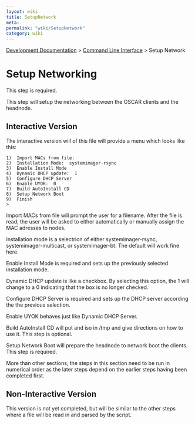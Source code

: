 ```yaml
---
layout: wiki
title: SetupNetwork
meta: 
permalink: "wiki/SetupNetwork"
category: wiki
---
```

<!-- Name: SetupNetwork -->
<!-- Version: 5 -->
<!-- Author: wesbland -->

[Development Documentation](DevelDocs) > [Command Line Interface](CLI) > Setup Network

# Setup Networking

This step is required.

This step will setup the networking between the OSCAR clients and the headnode.

## Interactive Version

The interactive version will of this file will provide a menu which looks like this:


    1)  Import MACs from file:   
    2)  Installation Mode:  systemimager-rsync
    3)  Enable Install Mode
    4)  Dynamic DHCP update:  1
    5)  Configure DHCP Server
    6)  Enable UYOK:  0
    7)  Build AutoInstall CD
    8)  Setup Network Boot
    9)  Finish
    >  

Import MACs from file will prompt the user for a filename.  After the file is read, the user will be asked to either automatically or manually assign the MAC adresses to nodes.

Installation mode is a selectrion of either systemimager-rsync, systemimager-multicast, or systemimager-bt.  The default will work fine here.

Enable Install Mode is required and sets up the previously selected installation mode.

Dynamic DHCP update is like a checkbox.  By selecting this option, the 1 will change to a 0 indicating that the box is no longer checked.

Configure DHCP Server is required and sets up the DHCP server according the the previous selection.

Enable UYOK behaves just like Dynamic DHCP Server.

Build AutoInstall CD will put and iso in /tmp and give directions on how to use it.  This step is optional.

Setup Network Boot will prepare the headnode to network boot the clients.  This step is required.

More than other sections, the steps in this section need to be run in numerical order as the later steps depend on the earlier steps having been completed first.  

## Non-Interactive Version

This version is not yet completed, but will be similar to the other steps where a file will be read in and parsed by the script.
